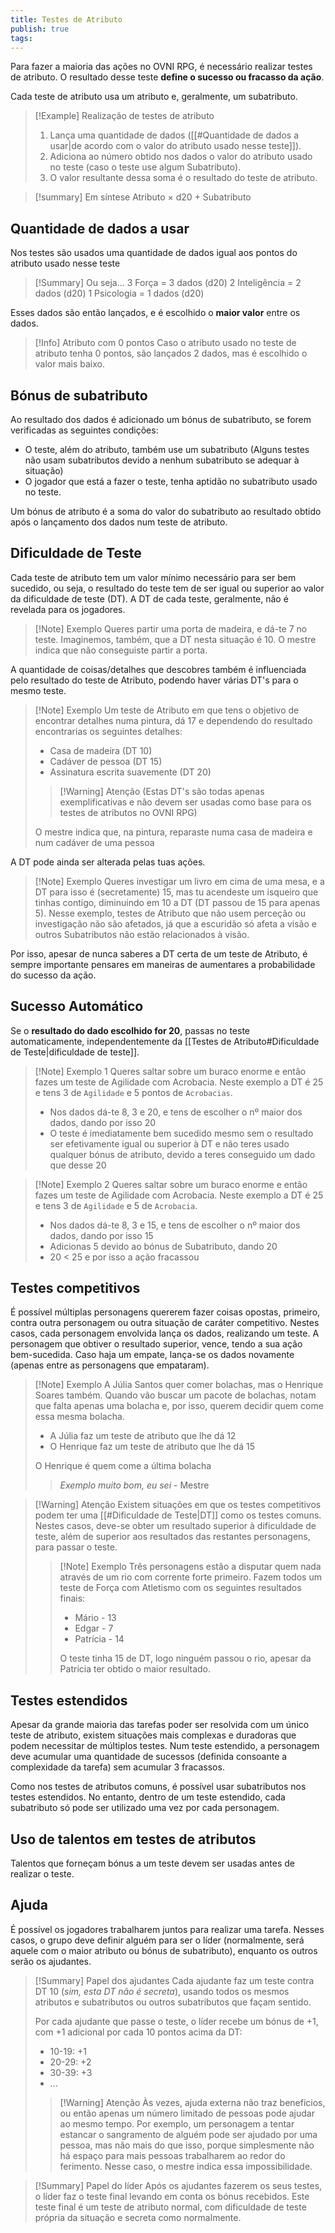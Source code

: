 ```yaml
---
title: Testes de Atributo
publish: true
tags:
---
```

Para fazer a maioria das ações no OVNI RPG, é necessário realizar testes de atributo.
O resultado desse teste **define o sucesso ou fracasso da ação**.

Cada teste de atributo usa um atributo e, geralmente, um subatributo.
>[!Example] Realização de testes de atributo
>1. Lança uma quantidade de dados ([[#Quantidade de dados a usar|de acordo com o valor do atributo usado nesse teste]]).
>2. Adiciona ao número obtido nos dados o valor do atributo usado no teste (caso o teste use algum Subatributo).
>3. O valor resultante dessa soma é o resultado do teste de atributo.

>[!summary] Em síntese
>Atributo $\times$ d20 + Subatributo
## Quantidade de dados a usar
Nos testes são usados uma quantidade de dados igual aos pontos do atributo usado nesse teste
>[!Summary] Ou seja...
>3 Força = 3 dados (d20)
>2 Inteligência = 2 dados (d20)
>1 Psicologia = 1 dados (d20)
>

Esses dados são então lançados, e é escolhido o **maior valor** entre os dados.

>[!Info] Atributo com 0 pontos
>Caso o atributo usado no teste de atributo tenha 0 pontos, são lançados 2 dados, mas é escolhido o valor mais baixo.
## Bónus de subatributo
Ao resultado dos dados é adicionado um bónus de subatributo, se forem verificadas as seguintes condições:
- O teste, além do atributo, também use um subatributo (Alguns testes não usam subatributos devido a nenhum subatributo se adequar à situação)
- O jogador que está a fazer o teste, tenha aptidão no subatributo usado no teste.

Um bónus de atributo é a soma do valor do subatributo ao resultado obtido após o lançamento dos dados num teste de atributo.
## Dificuldade de Teste
Cada teste de atributo tem um valor mínimo necessário para ser bem sucedido, ou seja, o resultado do teste tem de ser igual ou superior ao valor da dificuldade de teste (DT).
A DT de cada teste, geralmente, não é revelada para os jogadores.

>[!Note] Exemplo
Queres partir uma porta de madeira, e dá-te 7 no teste. Imaginemos, também, que a DT nesta situação é 10. O mestre indica que não conseguiste partir a porta. 

A quantidade de coisas/detalhes que descobres também é influenciada pelo resultado do teste de Atributo, podendo haver várias DT's para o mesmo teste.
>[!Note] Exemplo
>Um teste de Atributo em que tens o objetivo de encontrar detalhes numa pintura, dá 17 e dependendo do resultado encontrarias os seguintes detalhes:
>- Casa de madeira (DT 10)
>- Cadáver de pessoa (DT 15)
>- Assinatura escrita suavemente (DT 20)
> >[!Warning] Atenção
> >(Estas DT's são todas apenas exemplificativas e não devem ser usadas como base para os testes de atributos no OVNI RPG)
>
>O mestre indica que, na pintura, reparaste numa casa de madeira e num cadáver de uma pessoa

A DT pode ainda ser alterada pelas tuas ações.
>[!Note] Exemplo
Queres investigar um livro em cima de uma mesa, e a DT para isso é (secretamente) 15, mas tu acendeste um isqueiro que tinhas contigo, diminuindo em 10 a DT (DT passou de 15 para apenas 5).
Nesse exemplo, testes de Atributo que não usem perceção ou investigação não são afetados, já que a escuridão só afeta a visão e outros Subatributos não estão relacionados à visão.

Por isso, apesar de nunca saberes a DT certa de um teste de Atributo, é sempre importante pensares em maneiras de aumentares a probabilidade do sucesso da ação.
## Sucesso Automático
Se o **resultado do dado escolhido for 20**, passas no teste automaticamente, independentemente da [[Testes de Atributo#Dificuldade de Teste|dificuldade de teste]].

>[!Note] Exemplo 1
>Queres saltar sobre um buraco enorme e então fazes um teste de Agilidade com Acrobacia. Neste exemplo a DT é 25 e tens 3 de `Agilidade` e 5 pontos de `Acrobacias`.
>- Nos dados dá-te 8, 3 e 20, e tens de escolher o nº maior dos dados, dando por isso 20
>- O teste é imediatamente bem sucedido mesmo sem o resultado ser efetivamente igual ou superior à DT e não teres usado qualquer bónus de atributo, devido a teres conseguido um dado que desse 20

>[!Note] Exemplo 2
>Queres saltar sobre um buraco enorme e então fazes um teste de Agilidade com Acrobacia. Neste exemplo a DT é 25 e tens 3 de `Agilidade` e 5 de `Acrobacia`.
>- Nos dados dá-te 8, 3 e 15, e tens de escolher o nº maior dos dados, dando por isso 15
>- Adicionas 5 devido ao bónus de Subatributo, dando 20
>- 20 < 25 e por isso a ação fracassou
## Testes competitivos
É possível múltiplas personagens quererem fazer coisas opostas, primeiro, contra outra personagem ou outra situação de caráter competitivo.
Nestes casos, cada personagem envolvida lança os dados, realizando um teste. A personagem que obtiver o resultado superior, vence, tendo a sua ação bem-sucedida. Caso haja um empate, lança-se os dados novamente (apenas entre as personagens que empataram).
>[!Note] Exemplo
>A Júlia Santos quer comer bolachas, mas o Henrique Soares também. Quando vão buscar um pacote de bolachas, notam que falta apenas uma bolacha e, por isso, querem decidir quem come essa mesma bolacha.
>- A Júlia faz um teste de atributo que lhe dá 12
>- O Henrique faz um teste de atributo que lhe dá 15
>
>O Henrique é quem come a última bolacha
>
>> *Exemplo muito bom, eu sei* - Mestre

> [!Warning] Atenção
> Existem situações em que os testes competitivos podem ter uma [[#Dificuldade de Teste|DT]] como os testes comuns. Nestes casos, deve-se obter um resultado superior à dificuldade de teste, além de superior aos resultados das restantes personagens, para passar o teste.
>>[!Note] Exemplo
>>Três personagens estão a disputar quem nada através de um rio com corrente forte primeiro.
>>Fazem todos um teste de Força com Atletismo com os seguintes resultados finais:
>>- Mário - 13
>>- Edgar - 7
>>- Patrícia - 14
>>
>>O teste tinha 15 de DT, logo ninguém passou o rio, apesar da Patrícia ter obtido o maior resultado.
## Testes estendidos
Apesar da grande maioria das tarefas poder ser resolvida com um único teste de atributo, existem situações mais complexas e duradoras que podem necessitar de múltiplos testes.
Num teste estendido, a personagem deve acumular uma quantidade de sucessos (definida consoante a complexidade da tarefa) sem acumular 3 fracassos.

Como nos testes de atributos comuns, é possível usar subatributos nos testes estendidos. No entanto, dentro de um teste estendido, cada subatributo só pode ser utilizado uma vez por cada personagem.
## Uso de talentos em testes de atributos
Talentos que forneçam bónus a um teste devem ser usadas antes de realizar o teste.
## Ajuda
É possível os jogadores trabalharem juntos para realizar uma tarefa. Nesses casos, o grupo deve definir alguém para ser o líder (normalmente, será aquele com o maior atributo ou bónus de subatributo), enquanto os outros serão os ajudantes.

>[!Summary] Papel dos ajudantes
>Cada ajudante faz um teste contra DT 10 (*sim, esta DT não é secreta*), usando todos os mesmos atributos e subatributos ou outros subatributos que façam sentido.
>
>Por cada ajudante que passe o teste, o líder recebe um bónus de +1, com +1 adicional por cada 10 pontos acima da DT:
>- 10-19: +1
>- 20-29: +2
>- 30-39: +3
>- ...
>
>>[!Warning] Atenção
>>Às vezes, ajuda externa não traz benefícios, ou então apenas um número limitado de pessoas pode ajudar ao mesmo tempo.
>>Por exemplo, um personagem a tentar estancar o sangramento de alguém pode ser ajudado por uma pessoa, mas não mais do que isso, porque simplesmente não há espaço para mais pessoas trabalharem ao redor do ferimento.
>>Nesse caso, o mestre indica essa impossibilidade.

>[!Summary] Papel do líder
>Após os ajudantes fazerem os seus testes, o líder faz o teste final levando em conta os bónus recebidos. Este teste final é um teste de atributo normal, com dificuldade de teste própria da situação e secreta como normalmente. 

